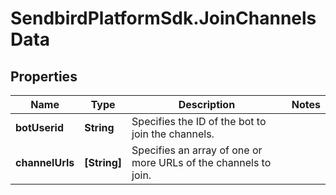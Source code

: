 # SendbirdPlatformSdk.JoinChannelsData

## Properties

Name | Type | Description | Notes
------------ | ------------- | ------------- | -------------
**botUserid** | **String** | Specifies the ID of the bot to join the channels. | 
**channelUrls** | **[String]** | Specifies an array of one or more URLs of the channels to join. | 


